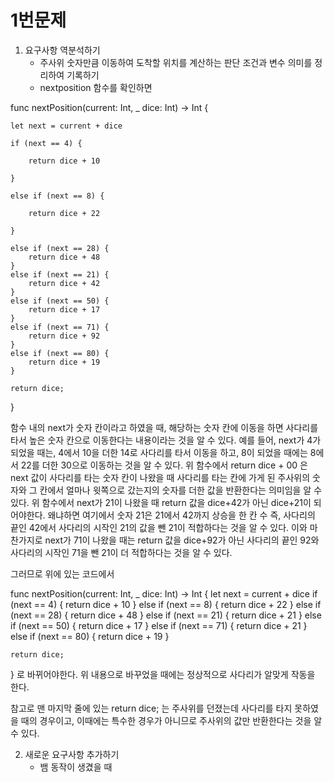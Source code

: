 # 1번문제

1. 요구사항 역분석하기
   - 주사위 숫자만큼 이동하여 도착할 위치를 계산하는 판단 조건과 변수 의미를 정리하여 기록하기
   - nextposition 함수를 확인하면

   
func nextPosition(current: Int, _ dice: Int) -> Int {

    let next = current + dice
    
    if (next == 4) {
    
        return dice + 10
        
    }
    
    else if (next == 8) {
    
        return dice + 22
        
    }
    
    else if (next == 28) {
        return dice + 48
    }
    else if (next == 21) {
        return dice + 42
    }
    else if (next == 50) {
        return dice + 17
    }
    else if (next == 71) {
        return dice + 92
    }
    else if (next == 80) {
        return dice + 19
    }
    
    return dice; 
}

함수 내의 next가 숫자 칸이라고 하였을 때, 해당하는 숫자 칸에 이동을 하면 사다리를 타서 높은 숫자 칸으로 이동한다는 내용이라는 것을 알 수 있다.
예를 들어, next가 4가 되었을 때는, 4에서 10을 더한 14로 사다리를 타서 이동을 하고, 8이 되었을 때에는 8에서 22를 더한 30으로 이동하는 것을 알 수 있다.
위 함수에서 return dice + 00 은 next 값이 사다리를 타는 숫자 칸이 나왔을 때 사다리를 타는 칸에 가게 된 주사위의 숫자와 그 칸에서 얼마나 윗쪽으로 갔는지의 숫자를 더한 값을 반환한다는 의미임을 알 수 있다.
위 함수에서 next가 21이 나왔을 때 return 값을 dice+42가 아닌 dice+21이 되어야한다. 왜냐하면 여기에서 숫자 21은 21에서 42까지 상승을 한 칸 수 즉, 사다리의 끝인 42에서 사다리의 시작인 21의 값을 뺀 21이 적합하다는 것을 알 수 있다.
이와 마찬가지로 next가 71이 나왔을 때는 return 값을 dice+92가 아닌 사다리의 끝인 92와 사다리의 시작인 71을 뺀 21이 더 적합하다는 것을 알 수 있다.

그러므로 위에 있는 코드에서

func nextPosition(current: Int, _ dice: Int) -> Int {
    let next = current + dice
    if (next == 4) {
        return dice + 10
    }
    else if (next == 8) {
        return dice + 22
    }
    else if (next == 28) {
        return dice + 48
    }
    else if (next == 21) {
        return dice + 21
    }
    else if (next == 50) {
        return dice + 17
    }
    else if (next == 71) {
        return dice + 21
    }
    else if (next == 80) {
        return dice + 19
    }
    
    return dice;
}
로 바뀌어야한다.
위 내용으로 바꾸었을 때에는 정상적으로 사다리가 알맞게 작동을 한다.

참고로 맨 마지막 줄에 있는 return dice; 는 주사위를 던졌는데 사다리를 타지 못하였을 때의 경우이고, 이때에는 특수한 경우가 아니므로 주사위의 값만 반환한다는 것을 알 수 있다.



2. 새로운 요구사항 추가하기
   - 뱀 동작이 생겼을 때
